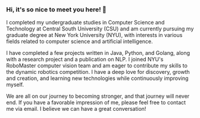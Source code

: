 ### Hi, it's so nice to meet you here! 👋
I completed my undergraduate studies in Computer Science and Technology at Central South University (CSU) and am currently pursuing my graduate degree at New York University (NYU), with interests in various fields related to computer science and artificial intelligence.

I have completed a few projects written in Java, Python, and Golang, along with a research project and a publication on NLP. I joined NYU's RoboMaster computer vision team and am eager to contribute my skills to the dynamic robotics competition. I have a deep love for discovery, growth and creation, and learning new technologies while continuously improving myself.

We are all on our journey to becoming stronger, and that journey will never end. If you have a favorable impression of me, please feel free to contact me via email. I believe we can have a great conversation!
<!--
**EvanTheBoy/EvanTheBoy** is a ✨ _special_ ✨ repository because its `README.md` (this file) appears on your GitHub profile.

Here are some ideas to get you started:

- 🔭 I’m currently working on ...
- 🌱 I’m currently learning ...
- 👯 I’m looking to collaborate on ...
- 🤔 I’m looking for help with ...
- 💬 Ask me about ...
- 📫 How to reach me: ...
- 😄 Pronouns: ...
- ⚡ Fun fact: ...
-->
